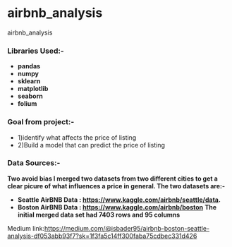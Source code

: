 # airbnb_analysis
airbnb_analysis
### Libraries Used:-
- **pandas**
- **numpy**
- **sklearn**
- **matplotlib**
- **seaborn**
- **folium**

### Goal from project:-
- 1)identify what affects the price of listing
- 2)Build a model that can predict the price of listing

### Data Sources:-
**Two avoid bias I merged two datasets from two different cities to get a clear picure of what influences a price in general. The two datasets are:-**
- **Seattle AirBNB Data : https://www.kaggle.com/airbnb/seattle/data.**
- **Boston AirBNB Data : https://www.kaggle.com/airbnb/boston**
**The initial merged data set had 7403 rows and 95 columns**

Medium link:https://medium.com/@isbader95/airbnb-boston-seattle-analysis-df053abb93f7?sk=1f3fa5c14ff300faba75cdbec331d426
